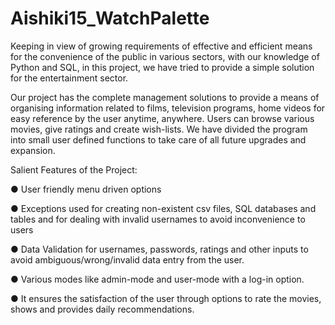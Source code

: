 # Aishiki15_WatchPalette

Keeping in view of growing requirements of effective and efficient means for the convenience of the public in various sectors, with our knowledge of Python and SQL, in this project, we have tried to provide a simple solution for the entertainment sector.

Our project has the complete management solutions to provide a means of organising information related to films, television programs, home videos for easy reference by the user anytime, anywhere. Users can browse various movies, give ratings and create wish-lists. We have divided the program into small user defined functions to take care of all future upgrades and expansion.

Salient Features of the Project:

● User friendly menu driven options

● Exceptions used for creating non-existent csv files, SQL databases and tables and for
dealing with invalid usernames to avoid inconvenience to users

● Data Validation for usernames, passwords, ratings and other inputs to avoid
ambiguous/wrong/invalid data entry from the user.

● Various modes like admin-mode and user-mode with a log-in option.

● It ensures the satisfaction of the user through options to rate the movies, shows and
provides daily recommendations.
